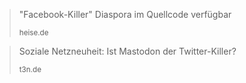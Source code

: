 <blockquote>
	<p>"Facebook-Killer" Diaspora im Quellcode verfügbar</p>
	<small>heise.de</small>
</blockquote>

<blockquote>
	<p>Soziale Netzneuheit: Ist Mastodon der Twitter-Killer?</p>
	<small>t3n.de</small>
</blockquote>
